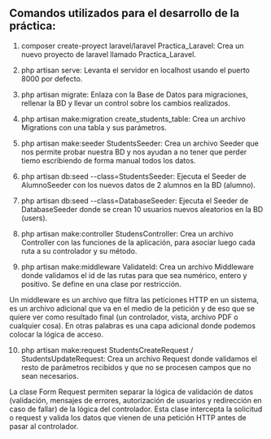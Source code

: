 
## Comandos utilizados para el desarrollo de la práctica:

1. composer create-proyect laravel/laravel Practica_Laravel:
Crea un nuevo proyecto de laravel llamado Practica_Laravel.

2. php artisan serve: 
Levanta el servidor en localhost usando el puerto 8000 por defecto.

3. php artisan migrate:
Enlaza con la Base de Datos para migraciones, rellenar la BD y llevar un control sobre los cambios realizados.

4. php artisan make:migration create_students_table:
Crea un archivo Migrations con una tabla y sus parámetros.

5. php artisan make:seeder StudentsSeeder:
Crea un archivo Seeder que nos permite probar nuestra BD y nos ayudan a no tener que perder tiemo escribiendo de forma manual todos los datos.

6. php artisan db:seed --class=StudentsSeeder:
Ejecuta el Seeder de AlumnoSeeder con los nuevos datos de 2 alumnos en la BD (alumno).

7. php artisan db:seed --class=DatabaseSeeder:
Ejecuta el Seeder de DatabaseSeeder donde se crean 10 usuarios nuevos aleatorios en la BD (users).

8. php artisan make:controller StudensController:
Crea un archivo Controller con las funciones de la aplicación, para asociar luego cada ruta a su controlador y su método.

9. php artisan make:middleware ValidateId:
Crea un archivo Middleware donde validamos el id de las rutas para que sea numérico, entero y positivo. Se define en una clase por restricción.

Un middleware  es un archivo que filtra las peticiones HTTP en un sistema, es un archivo adicional que va en el medio de la petición y de eso que se quiere ver como resultado final (un controlador, vista, archivo PDF o cualquier cosa). En otras palabras es una capa adicional donde podemos colocar la lógica de acceso.

10. php artisan make:request StudentsCreateRequest / StudentsUpdateRequest:
Crea un archivo Request donde validamos el resto de parámetros recibidos y que no se procesen campos que no sean necesarios.

La clase Form Request permiten separar la lógica de validación de datos (validación, mensajes de errores, autorización de usuarios y redirección en caso de fallar) de la lógica del controlador. Esta clase intercepta la solicitud o request y valida los datos que vienen de una petición HTTP antes de pasar al controlador.
